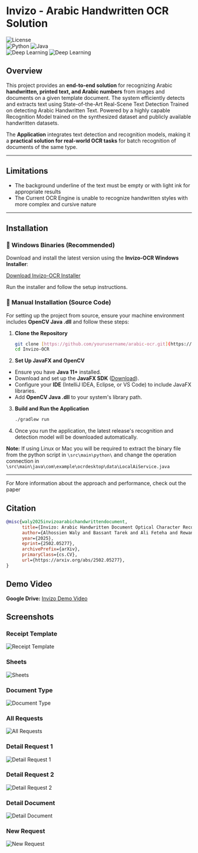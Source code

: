 # Invizo - Arabic Handwritten OCR Solution  

![License](https://img.shields.io/badge/License-GPLv3-blue.svg)  
![Python](https://img.shields.io/badge/Python-3.x-blue.svg)  ![Java](https://img.shields.io/badge/Java-+11-blue.svg)  
![Deep Learning](https://img.shields.io/badge/Deep%20Learning-CNN%20%7C%20Transformer-orange.svg)
![Deep Learning](https://img.shields.io/badge/Deep%20Learning-DBNet-green.svg)

## Overview  

This project provides an **end-to-end solution** for recognizing Arabic **handwritten, printed text, and Arabic numbers** from images and documents on a given template document. The system efficiently detects and extracts text using State-of-the-Art Real-Scene Text Detection Trained on detecting Arabic Handwritten Text. Powered by a highly capable Recognition Model trained on the synthesized dataset and publicly available handwritten datasets.

The **Application** integrates text detection and recognition models, making it a **practical solution for real-world OCR tasks** for batch recognition of documents of the same type.  

---
## Limitations
* The background underline of the text must be empty or with light ink for appropriate results
* The Current OCR Engine is unable to recognize handwritten styles with more complex and cursive nature
---

## Installation  

### 🔹 Windows Binaries (Recommended)  
Download and install the latest version using the **Invizo-OCR Windows Installer**:  

[Download Invizo-OCR Installer](https://github.com/Hedrax/Invizo-OCR/releases/download/v0.2-alpha/Invizo-Installer-Win.exe)  

Run the installer and follow the setup instructions.  

### 🔹 Manual Installation (Source Code)  
For setting up the project from source, ensure your machine environment includes **OpenCV Java .dll** and follow these steps:  

1. **Clone the Repository**  
   ```bash
   git clone [https://github.com/yourusername/arabic-ocr.git](https://github.com/Hedrax/Invizo-OCR)
   cd Invizo-OCR
   ```

2. **Set Up JavaFX and OpenCV**
  * Ensure you have **Java 11+** installed.
  * Download and set up the **JavaFX SDK** ([Download](https://gluonhq.com/products/javafx/)).  
  * Configure your **IDE** (IntelliJ IDEA, Eclipse, or VS Code) to include JavaFX libraries.  
  * Add **OpenCV Java .dll** to your system's library path.  

3. **Build and Run the Application**
   ```bash
   ./gradlew run
   ```
4. Once you run the application, the latest release's recognition and detection model will be downloaded automatically.

**Note:** If using Linux or Mac you will be required to extract the binary file from the python script in ```\src\main\python\``` and change the operation connection in ```\src\main\java\com\example\ocrdesktop\data\LocalAiService.java```

---
For More information about the approach and performance, check out the paper


## Citation  
```bibtex
@misc{waly2025invizoarabichandwrittendocument,
      title={Invizo: Arabic Handwritten Document Optical Character Recognition Solution}, 
      author={Alhossien Waly and Bassant Tarek and Ali Feteha and Rewan Yehia and Gasser Amr and Walid Gomaa and Ahmed Fares},
      year={2025},
      eprint={2502.05277},
      archivePrefix={arXiv},
      primaryClass={cs.CV},
      url={https://arxiv.org/abs/2502.05277}, 
}
```
## Demo Video  

**Google Drive:** [Invizo Demo Video](https://drive.google.com/file/d/1GX-wcYAgxVYYNR0FOgndyTK2_T_2AHqX/view?usp=drive_link)  


## Screenshots  

### Receipt Template
![Receipt Template](Screenshots/Receipt_Template.png)  

### Sheets  
![Sheets](Screenshots/Sheets.png)  

### Document Type  
![Document Type](Screenshots/Document_Type.png) 

### All Requests  
![All Requests](Screenshots/All_Requests.png)  

### Detail Request 1  
![Detail Request 1](Screenshots/Detail_Request1.png)  

### Detail Request 2  
![Detail Request 2](Screenshots/Detail_Request2.png)  

 ### Detail Document  
![Detail Document](Screenshots/Detail_Document.png)  

### New Request  
![New Request](Screenshots/New_Request.png)  

